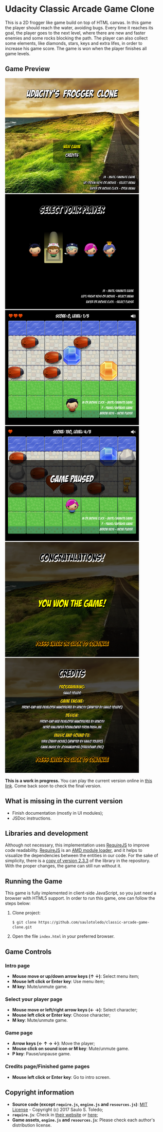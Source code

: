 # Udacity Classic Arcade Game Clone

This is a 2D frogger like game build on top of HTML canvas. In this game the player should reach the water, avoiding bugs. Every time it reaches its goal, the player goes to the next level, where there are new and faster enemies and some rocks blocking the path. The player can also collect some elements, like diamonds, stars, keys and extra lifes, in order to increase his game score. The game is won when the player finishes all game levels.

## Game Preview

![Intro screen](./misc/intro_screenshot.png)
![Player selection screen](./misc/player_selection_screenshot.png)
![Game with a boy](./misc/game_boy_screenshot.png)
![Game paused with a girl](./misc/game_paused_girl_screenshot.png)
![Congratulations screen](./misc/congrats_screenshot.png)
![Credits screen](./misc/credits_screenshot.png)

**This is a work in progress.** You can play the current version online in [this link](https://saulotoledo.github.io/classic-arcade-game-clone/). Come back soon to check the final version.

## What is missing in the current version

- Finish documentation (mostly in UI modules);
- JSDoc instructions.

## Libraries and development

Although not necessary, this implementation uses [RequireJS](http://requirejs.org/) to improve code readability. [RequireJS](http://requirejs.org/) is an [AMD module loader](http://requirejs.org/docs/whyamd.html), and it helps to visualize the dependencies between the entities in our code. For the sake of simplicity, there is a [copy of version 2.3.3](js/libs/require.js) of the library in the repository. With the proper changes, the game can still run without it.

## Running the Game

This game is fully implemented in client-side JavaScript, so you just need a browser with HTML5 support. In order to run this game, one can follow the steps below:

1. Clone project:

    ```
    $ git clone https://github.com/saulotoledo/classic-arcade-game-clone.git
    ```

2. Open the file `index.html` in your preferred browser.

## Game Controls

### Intro page
- **Mouse move or up/down arrow keys (&#8593; &#8595;)**: Select menu item;
- **Mouse left click or Enter key**: Use menu item;
- **M key**: Mute/unmute game.

### Select your player page
- **Mouse move or left/right arrow keys (&#8592; &#8594;)**: Select character;
- **Mouse left click or Enter key**: Choose character;
- **M key**: Mute/unmute game.

### Game page
- **Arrow keys (&#8592; &#8593; &#8594; &#8595;)**: Move the player;
- **Mouse click on sound icon or M key**: Mute/unmute game.
- **P key**: Pause/unpause game.

### Credits page/Finished game pages
- **Mouse left click or Enter key**: Go to intro screen.

## Copyright information

- **Source code (except `require.js`, `engine.js` and `resources.js`)**: [MIT License](LICENSE.md) - Copyright (c) 2017 Saulo S. Toledo;
- **`require.js`**: Check in [their website](http://requirejs.org/) or [here](https://github.com/requirejs/requirejs/blob/master/LICENSE);
- **Game assets, `engine.js` and `resources.js`**: Please check each author's distribution license.
